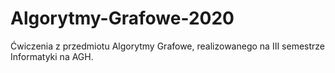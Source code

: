 # Algorytmy-Grafowe-2020
Ćwiczenia z przedmiotu Algorytmy Grafowe, realizowanego na III semestrze Informatyki na AGH.
